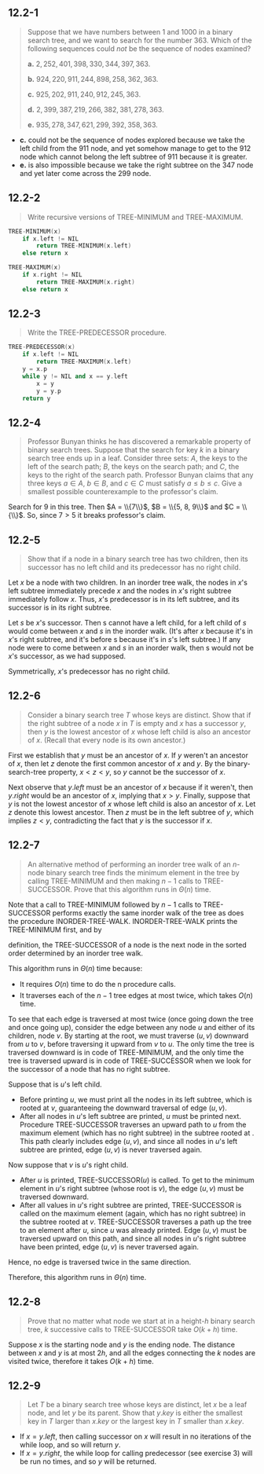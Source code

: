 ## 12.2-1

> Suppose that we have numbers between $1$ and $1000$ in a binary search tree, and we want to search for the number $363$. Which of the following sequences could _not_ be the sequence of nodes examined?
>
> **a.** $2, 252, 401, 398, 330, 344, 397, 363$.
>
> **b.** $924, 220, 911, 244, 898, 258, 362, 363$.
>
> **c.** $925, 202, 911, 240, 912, 245, 363$.
>
> **d.** $2, 399, 387, 219, 266, 382, 381, 278, 363$.
>
> **e.** $935, 278, 347, 621, 299, 392, 358, 363$.

- **c.** could not be the sequence of nodes explored because we take the left child from the $911$ node, and yet somehow manage to get to the $912$ node which cannot belong the left subtree of $911$ because it is greater.
- **e.** is also impossible because we take the right subtree on the $347$ node and yet later come across the $299$ node.

## 12.2-2

> Write recursive versions of $\text{TREE-MINIMUM}$ and $\text{TREE-MAXIMUM}$.

```cpp
TREE-MINIMUM(x)
    if x.left != NIL
        return TREE-MINIMUM(x.left)
    else return x
```

```cpp
TREE-MAXIMUM(x)
    if x.right != NIL
        return TREE-MAXIMUM(x.right)
    else return x
```

## 12.2-3

> Write the $\text{TREE-PREDECESSOR}$ procedure.

```cpp
TREE-PREDECESSOR(x)
    if x.left != NIL
        return TREE-MAXIMUM(x.left)
    y = x.p
    while y != NIL and x == y.left
        x = y
        y = y.p
    return y
```

## 12.2-4

> Professor Bunyan thinks he has discovered a remarkable property of binary search trees. Suppose that the search for key $k$ in a binary search tree ends up in a leaf. Consider three sets: $A$, the keys to the left of the search path; $B$, the keys on the search path; and $C$, the keys to the right of the search path. Professor Bunyan claims that any three keys $a \in A$, $b \in B$, and $c \in C$ must satisfy $a \le b \le c$. Give a smallest possible counterexample to the professor's claim.

Search for $9$ in this tree. Then $A = \\{7\\}$, $B = \\{5, 8, 9\\}$ and $C = \\{\\}$. So, since $7 > 5$ it breaks professor's claim.

## 12.2-5

> Show that if a node in a binary search tree has two children, then its successor has no left child and its predecessor has no right child.

Let $x$ be a node with two children. In an inorder tree walk, the nodes in $x$'s left subtree immediately precede $x$ and the nodes in $x$'s right subtree immediately follow $x$. Thus, $x$'s predecessor is in its left subtree, and its successor is in its right subtree.

Let $s$ be $x$'s successor. Then s cannot have a left child, for a left child of $s$ would come between $x$ and $s$ in the inorder walk. (It's after $x$ because it's in $x$'s right subtree, and it's before s because it's in $s$'s left subtree.) If any node were to come between $x$ and $s$ in an inorder walk, then s would not be $x$'s successor, as we had supposed.

Symmetrically, $x$'s predecessor has no right child.

## 12.2-6

> Consider a binary search tree $T$ whose keys are distinct. Show that if the right subtree of a node $x$ in $T$ is empty and $x$ has a successor $y$, then $y$ is the lowest ancestor of $x$ whose left child is also an ancestor of $x$. (Recall that every node is its own ancestor.)

First we establish that $y$ must be an ancestor of $x$. If $y$ weren't an ancestor of $x$, then let $z$ denote the first common ancestor of $x$ and $y$. By the binary-search-tree property, $x < z < y$, so $y$ cannot be the successor of $x$.

Next observe that $y.left$ must be an ancestor of $x$ because if it weren't, then $y.right$ would be an ancestor of $x$, implying that $x > y$. Finally, suppose that $y$ is not the lowest ancestor of $x$ whose left child is also an ancestor of $x$. Let $z$ denote this lowest ancestor. Then $z$ must be in the left subtree of $y$, which implies $z < y$, contradicting the fact that $y$ is the successor if $x$.

## 12.2-7

> An alternative method of performing an inorder tree walk of an $n$-node binary search tree finds the minimum element in the tree by calling $\text{TREE-MINIMUM}$ and then making $n - 1$ calls to $\text{TREE-SUCCESSOR}$. Prove that this algorithm runs in $\Theta(n)$ time.

Note that a call to $\text{TREE-MINIMUM}$ followed by $n - 1$ calls to $\text{TREE-SUCCESSOR}$ performs exactly the same inorder walk of the tree as does the procedure $\text{INORDER-TREE-WALK}$. $\text{INORDER-TREE-WALK}$ prints the $\text{TREE-MINIMUM}$ first, and by

definition, the $\text{TREE-SUCCESSOR}$ of a node is the next node in the sorted order determined by an inorder tree walk.

This algorithm runs in $\Theta(n)$ time because:

- It requires $O(n)$ time to do the n procedure calls.
- It traverses each of the $n - 1$ tree edges at most twice, which takes $O(n)$ time.

To see that each edge is traversed at most twice (once going down the tree and once going up), consider the edge between any node $u$ and either of its children, node $v$. By starting at the root, we must traverse $(u, v)$ downward from $u$ to $v$, before traversing it upward from $v$ to $u$. The only time the tree is traversed downward is in code of $\text{TREE-MINIMUM}$, and the only time the tree is traversed upward is in code of $\text{TREE-SUCCESSOR}$ when we look for the successor of a node that has no right subtree.

Suppose that is $u$'s left child.

- Before printing $u$, we must print all the nodes in its left subtree, which is rooted at $v$, guaranteeing the downward traversal of edge $(u, v)$.
- After all nodes in $u$'s left subtree are printed, $u$ must be printed next. Procedure $\text{TREE-SUCCESSOR}$ traverses an upward path to $u$ from the maximum element (which has no right subtree) in the subtree rooted at . This path clearly includes edge $(u, v)$, and since all nodes in $u$'s left subtree are printed, edge $(u, v)$ is never traversed again.

Now suppose that $v$ is $u$'s right child.

- After $u$ is printed, $\text{TREE-SUCCESSOR}(u)$ is called. To get to the minimum element in $u$'s right subtree (whose root is $v$), the edge $(u, v)$ must be traversed downward.
- After all values in $u$'s right subtree are printed, $\text{TREE-SUCCESSOR}$ is called on the maximum element (again, which has no right subtree) in the subtree rooted at $v$. $\text{TREE-SUCCESSOR}$ traverses a path up the tree to an element after $u$, since $u$ was already printed. Edge $(u, v)$ must be traversed upward on this path, and since all nodes in $u$'s right subtree have been printed, edge $(u, v)$ is never traversed again.

Hence, no edge is traversed twice in the same direction.

Therefore, this algorithm runs in $\Theta(n)$ time.

## 12.2-8

> Prove that no matter what node we start at in a height-$h$ binary search tree, $k$ successive calls to $\text{TREE-SUCCESSOR}$ take $O(k + h)$ time.

Suppose $x$ is the starting node and $y$ is the ending node. The distance between $x$ and $y$ is at most $2h$, and all the edges connecting the $k$ nodes are visited twice, therefore it takes $O(k + h)$ time.

## 12.2-9

> Let $T$ be a binary search tree whose keys are distinct, let $x$ be a leaf node, and let $y$ be its parent. Show that $y.key$ is either the smallest key in $T$ larger than $x.key$ or the largest key in $T$ smaller than $x.key$.

- If $x = y.left$, then calling successor on $x$ will result in no iterations of the while loop, and so will return $y$.
- If $x = y.right$, the while loop for calling predecessor (see exercise 3) will be run no times, and so $y$ will be returned.
